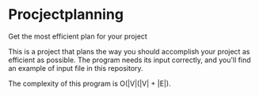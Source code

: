 # Procjectplanning
Get the most efficient plan for your project

This is a project that plans the way you should accomplish your project as efficient as possible. 
The program needs its input correctly, and you'll find an example of input file in this repository.

The complexity of this program is O(|V|(|V| + |E|).
